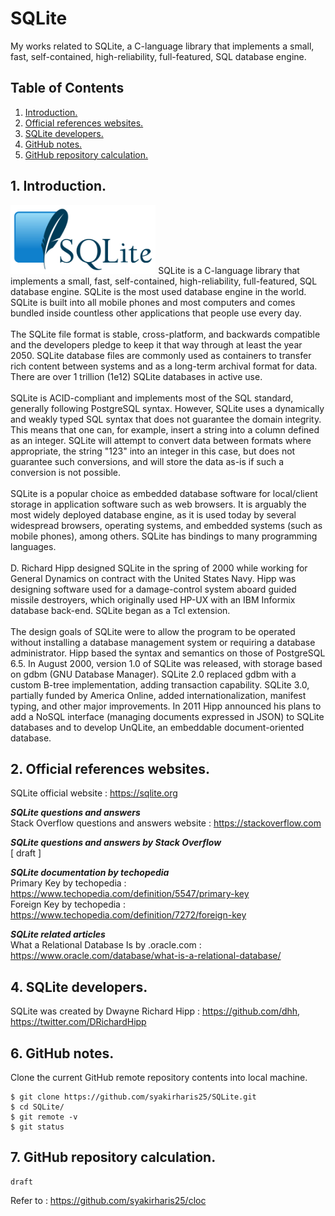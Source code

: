# SQLite
My works related to SQLite, a C-language library that implements a small, fast, self-contained, high-reliability, full-featured, SQL database engine.

## Table of Contents
1. [Introduction.](#introduction)
2. [Official references websites.](#references)
3. [SQLite developers.](#developers)
4. [GitHub notes.](#github)
5. [GitHub repository calculation.](#calculation)

<a name="introduction"></a>
## 1. Introduction.
<img src="sqlite.png" height="110"> 
SQLite is a C-language library that implements a small, fast, self-contained, high-reliability, full-featured, SQL database engine. SQLite is the most used database engine in the world. SQLite is built into all mobile phones and most computers and comes bundled inside countless other applications that people use every day.
<br /><br />
The SQLite file format is stable, cross-platform, and backwards compatible and the developers pledge to keep it that way through at least the year 2050. SQLite database files are commonly used as containers to transfer rich content between systems and as a long-term archival format for data. There are over 1 trillion (1e12) SQLite databases in active use.
<br /><br />
SQLite is ACID-compliant and implements most of the SQL standard, generally following PostgreSQL syntax. However, SQLite uses a dynamically and weakly typed SQL syntax that does not guarantee the domain integrity. This means that one can, for example, insert a string into a column defined as an integer. SQLite will attempt to convert data between formats where appropriate, the string "123" into an integer in this case, but does not guarantee such conversions, and will store the data as-is if such a conversion is not possible.
<br /><br />
SQLite is a popular choice as embedded database software for local/client storage in application software such as web browsers. It is arguably the most widely deployed database engine, as it is used today by several widespread browsers, operating systems, and embedded systems (such as mobile phones), among others. SQLite has bindings to many programming languages.
<br /><br />
D. Richard Hipp designed SQLite in the spring of 2000 while working for General Dynamics on contract with the United States Navy. Hipp was designing software used for a damage-control system aboard guided missile destroyers, which originally used HP-UX with an IBM Informix database back-end. SQLite began as a Tcl extension.
<br /><br />
The design goals of SQLite were to allow the program to be operated without installing a database management system or requiring a database administrator. Hipp based the syntax and semantics on those of PostgreSQL 6.5. In August 2000, version 1.0 of SQLite was released, with storage based on gdbm (GNU Database Manager). SQLite 2.0 replaced gdbm with a custom B-tree implementation, adding transaction capability. SQLite 3.0, partially funded by America Online, added internationalization, manifest typing, and other major improvements. In 2011 Hipp announced his plans to add a NoSQL interface (managing documents expressed in JSON) to SQLite databases and to develop UnQLite, an embeddable document-oriented database.

<a name="references"></a>
## 2. Official references websites. 
SQLite official website : https://sqlite.org <br />

**_SQLite questions and answers_** <br />
Stack Overflow questions and answers website : https://stackoverflow.com <br />

**_SQLite questions and answers by Stack Overflow_** <br />
[ draft ]

**_SQLite documentation by techopedia_** <br />
Primary Key by techopedia : https://www.techopedia.com/definition/5547/primary-key <br />
Foreign Key by techopedia : https://www.techopedia.com/definition/7272/foreign-key <br />

**_SQLite related articles_** <br />
What a Relational Database Is by .oracle.com : https://www.oracle.com/database/what-is-a-relational-database/ <br />

<a name="developers"></a>
## 4. SQLite developers.
SQLite was created by Dwayne Richard Hipp : https://github.com/dhh, https://twitter.com/DRichardHipp <br />
 
<a name="github"></a>
## 6. GitHub notes.
Clone the current GitHub remote repository contents into local machine.
```
$ git clone https://github.com/syakirharis25/SQLite.git
$ cd SQLite/
$ git remote -v
$ git status
```

<a name="calculation"></a>
## 7. GitHub repository calculation.
```
draft
```
Refer to : https://github.com/syakirharis25/cloc
